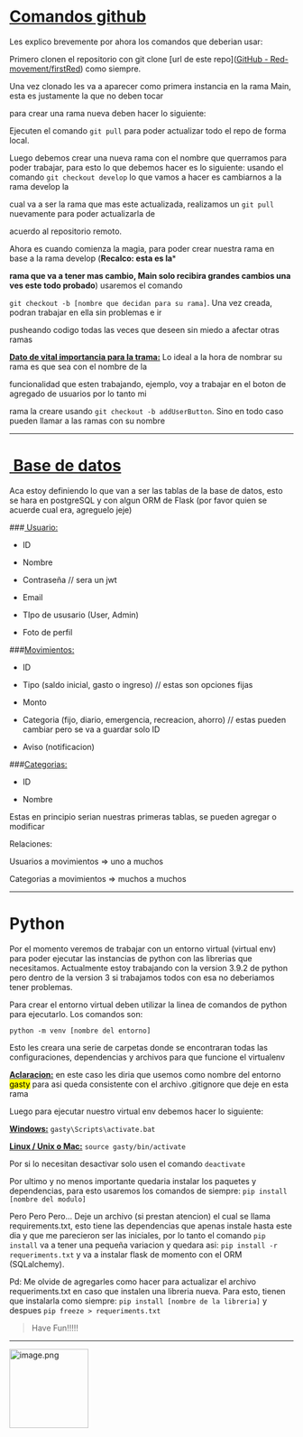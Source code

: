 # <u>Comandos github</u>

Les explico brevemente por ahora los comandos que deberian usar:

Primero clonen el repositorio con git clone [url de este repo]([GitHub - Red-movement/firstRed](https://github.com/Red-movement/firstRed.git)) como siempre.

Una vez clonado les va a aparecer como primera instancia en la rama Main, esta es justamente la que no deben tocar

para crear una rama nueva deben hacer lo siguiente:

Ejecuten el comando `git pull` para poder actualizar todo el repo de forma local.

Luego debemos crear una nueva rama con el nombre que querramos para poder trabajar, para esto lo que debemos hacer es lo siguiente: usando el comando `git checkout develop` lo que vamos a hacer es cambiarnos a la rama develop la

cual va a ser la rama que mas este actualizada, realizamos un `git pull` nuevamente para poder actualizarla de

acuerdo al repositorio remoto.

Ahora es cuando comienza la magia, para poder crear nuestra rama en base a la rama develop (**Recalco: esta es la***

**rama que va a tener mas cambio, Main solo recibira grandes cambios una ves este todo probado**) usaremos el comando

`git checkout -b [nombre que decidan para su rama]`. Una vez creada, podran trabajar en ella sin problemas e ir

pusheando codigo todas las veces que deseen sin miedo a afectar otras ramas

**<u>Dato de vital importancia para la trama:</u>** Lo ideal a la hora de nombrar su rama es que sea con el nombre de la

funcionalidad que esten trabajando, ejemplo, voy a trabajar en el boton de agregado de usuarios por lo tanto mi

rama la creare usando `git checkout -b addUserButton`. Sino en todo caso pueden llamar a las ramas con su nombre

---

# <u> Base de datos</u>

Aca estoy definiendo lo que van a ser las tablas de la base de datos, esto se hara en postgreSQL y con algun ORM de Flask (por favor quien se acuerde cual era, agreguelo jeje)

###<u> Usuario:</u>

- ID

- Nombre

- Contraseña // sera un jwt

- Email

- TIpo de ususario (User, Admin)

- Foto de perfil

###<u>Movimientos:</u>

- ID

- Tipo (saldo inicial, gasto o ingreso) // estas son opciones fijas

- Monto

- Categoria (fijo, diario, emergencia, recreacion, ahorro) // estas pueden cambiar pero se va a guardar solo ID

- Aviso (notificacion)

###<u>Categorias:</u>

- ID

- Nombre

Estas en principio serian nuestras primeras tablas, se pueden agregar o modificar

Relaciones:

Usuarios a movimientos => uno a muchos

Categorias a movimientos => muchos a muchos

---

# Python

Por el momento veremos de trabajar con un entorno virtual (virtual env) para poder ejecutar las instancias de python con las librerias que necesitamos. Actualmente estoy trabajando con la version 3.9.2 de python pero dentro de la version 3 si trabajamos todos con esa no deberiamos tener problemas.

Para crear el entorno virtual deben utilizar la linea de comandos de python para ejecutarlo. Los comandos son:



`python -m venv [nombre del entorno]`

Esto les creara una serie de carpetas donde se encontraran todas las configuraciones, dependencias y archivos para que funcione el virtualenv

**<u>Aclaracion:</u>** en este caso les diria que usemos como nombre del entorno <mark>gasty</mark> para asi queda consistente con el archivo .gitignore que deje en esta rama



Luego para ejecutar nuestro virtual env debemos hacer lo siguiente:



**<u>Windows:</u>** `gasty\Scripts\activate.bat`



**<u>Linux / Unix o Mac:</u>** `source gasty/bin/activate`



Por si lo necesitan desactivar solo usen el comando `deactivate`



Por ultimo y no menos importante quedaria instalar los paquetes y dependencias, para esto usaremos los comandos de siempre: `pip install [nombre del modulo]`

Pero Pero Pero... Deje un archivo (si prestan atencion) el cual se llama requirements.txt, esto tiene las dependencias que apenas instale hasta este dia y que me parecieron ser las iniciales, por lo tanto el comando `pip install` va a tener una pequeña variacion y quedara asi:  `pip install -r requeriments.txt` y va a instalar flask de momento con el ORM (SQLalchemy).



Pd: Me olvide de agregarles como hacer para actualizar el archivo requeriments.txt en caso que instalen una libreria nueva. Para esto, tienen que instalarla como siempre: `pip install [nombre de la libreria]` y despues `pip freeze > requeriments.txt`



> Have Fun!!!!!

---

<img title="" src="https://upload.wikimedia.org/wikipedia/commons/thumb/2/26/Glider-white.svg/800px-Glider-white.svg.png" alt="image.png" width="140" height="140">
